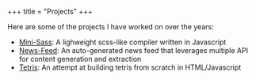 +++
title = "Projects"
+++

Here are some of the projects I have worked on over the years:

- [Mini-Sass](https://github.com/venkatabhishek/mini-sass): A lighweight scss-like compiler written in Javascript
- [News-Feed](https://github.com/venkatabhishek/NewsFeed): An auto-generated news feed that leverages multiple API for content generation and extraction
- [Tetris](https://github.com/venkatabhishek/js-tetris): An attempt at building tetris from scratch in HTML/Javascript
